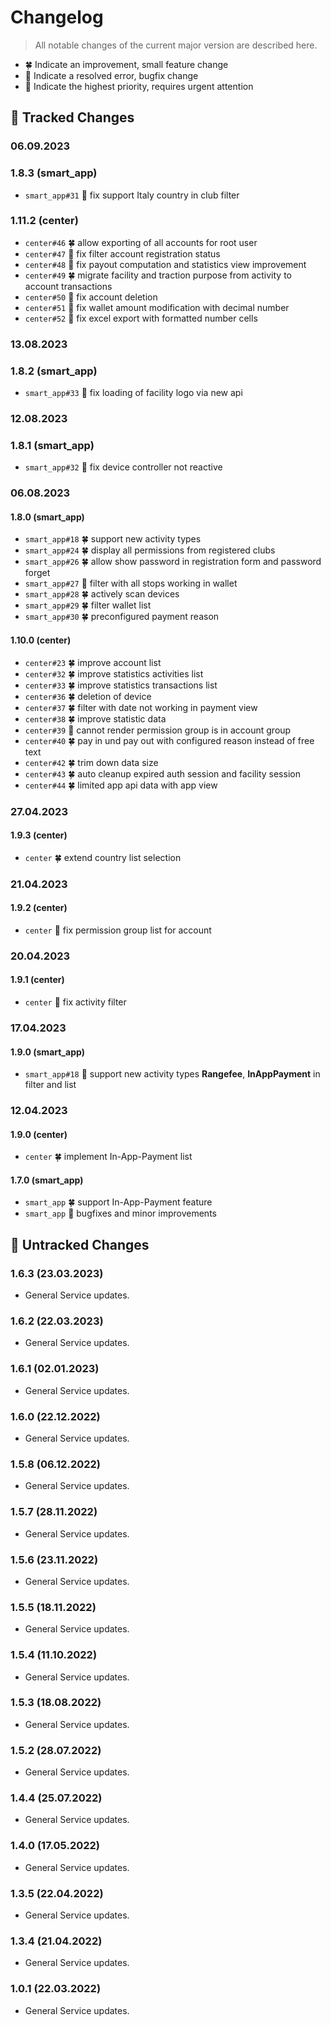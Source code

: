 # Changelog

> All notable changes of the current major version are described here.

- 🍀 Indicate an improvement, small feature change
- 🐞 Indicate a resolved error, bugfix change
- 🚨 Indicate the highest priority, requires urgent attention

## 📝 Tracked Changes

### 06.09.2023

### **1.8.3 (smart_app)**

- `smart_app#31` 🐞 fix support Italy country in club filter

### **1.11.2 (center)**

- `center#46` 🍀 allow exporting of all accounts for root user
- `center#47` 🐞 fix filter account registration status
- `center#48` 🐞 fix payout computation and statistics view improvement
- `center#49` 🍀 migrate facility and traction purpose from activity to account transactions
- `center#50` 🐞 fix account deletion
- `center#51` 🐞 fix wallet amount modification with decimal number
- `center#52` 🐞 fix excel export with formatted number cells

### 13.08.2023

### **1.8.2 (smart_app)**

- `smart_app#33` 🐞 fix loading of facility logo via new api

### 12.08.2023

### **1.8.1 (smart_app)**

- `smart_app#32` 🐞 fix device controller not reactive

### 06.08.2023

#### **1.8.0 (smart_app)**

- `smart_app#18` 🍀 support new activity types
- `smart_app#24` 🍀 display all permissions from registered clubs
- `smart_app#26` 🍀 allow show password in registration form and password forget
- `smart_app#27` 🐞 filter with all stops working in wallet
- `smart_app#28` 🍀 actively scan devices
- `smart_app#29` 🍀 filter wallet list
- `smart_app#30` 🍀 preconfigured payment reason 

#### **1.10.0 (center)**

- `center#23` 🍀 improve account list
- `center#32` 🍀 improve statistics activities list
- `center#33` 🍀 improve statistics transactions list
- `center#36` 🍀 deletion of device
- `center#37` 🍀 filter with date not working in payment view
- `center#38` 🍀 improve statistic data
- `center#39` 🐞 cannot render permission group is in account group 
- `center#40` 🍀 pay in und pay out with configured reason instead of free text 
- `center#42` 🍀 trim down data size
- `center#43` 🍀 auto cleanup expired auth session and facility session
- `center#44` 🍀 limited app api data with app view

### 27.04.2023

#### **1.9.3 (center)**

- `center` 🍀 extend country list selection

### 21.04.2023

#### **1.9.2 (center)**

- `center` 🐞 fix permission group list for account

### 20.04.2023

#### **1.9.1 (center)**

- `center` 🐞 fix activity filter

### 17.04.2023

#### **1.9.0 (smart_app)**

- `smart_app#18` 🐞 support new activity types **Rangefee**, **InAppPayment** in filter and list

### 12.04.2023

#### **1.9.0 (center)**

- `center` 🍀 implement In-App-Payment list

#### **1.7.0 (smart_app)**

- `smart_app` 🍀 support In-App-Payment feature
- `smart_app` 🐞 bugfixes and minor improvements

## 📄 Untracked Changes

### 1.6.3 (23.03.2023)

- General Service updates.

### 1.6.2 (22.03.2023)

- General Service updates.

### 1.6.1 (02.01.2023)

- General Service updates.

### 1.6.0 (22.12.2022)

- General Service updates.

### 1.5.8 (06.12.2022)

- General Service updates.

### 1.5.7 (28.11.2022)

- General Service updates.

### 1.5.6 (23.11.2022)

- General Service updates.

### 1.5.5 (18.11.2022)

- General Service updates.

### 1.5.4 (11.10.2022)

- General Service updates.

### 1.5.3 (18.08.2022)

- General Service updates.

### 1.5.2 (28.07.2022)

- General Service updates.

### 1.4.4 (25.07.2022)

- General Service updates.

### 1.4.0 (17.05.2022)

- General Service updates.

### 1.3.5 (22.04.2022)

- General Service updates.

### 1.3.4 (21.04.2022)

- General Service updates.

### 1.0.1 (22.03.2022)

- General Service updates.